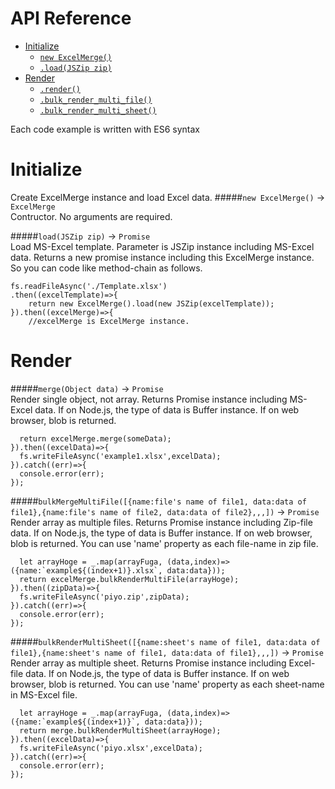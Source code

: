 # API Reference  
  
- [Initialize](#initialize)
    - [`new ExcelMerge()`](#new-excelmerge---excelmerge)
    - [`.load(JSZip zip)`](#loadjszip-zip---promise)
- [Render](#render)
    - [`.render()`](#renderobject-data---promise)
    - [`.bulk_render_multi_file()`](#bulk_render_multi_filenamefiles-name-of-file1-datadata-of-file1namefiles-name-of-file2-datadata-of-file2---promise)
    - [`.bulk_render_multi_sheet()`](#bulk_render_multi_sheetnamesheets-name-of-file1-datadata-of-file1namesheets-name-of-file1-datadata-of-file1---promise)

Each code example is written with ES6 syntax
# Initialize  
Create ExcelMerge instance and load Excel data.
#####`new ExcelMerge()` -> `ExcelMerge`  
Contructor. No arguments are required. 

#####`load(JSZip zip)` -> `Promise`  
Load MS-Excel template. Parameter is JSZip instance including MS-Excel data. Returns a new promise instance including this ExcelMerge instance. So you can code like method-chain as follows.  
```
fs.readFileAsync('./Template.xlsx')
.then((excelTemplate)=>{
    return new ExcelMerge().load(new JSZip(excelTemplate)); 
}).then((excelMerge)=>{
    //excelMerge is ExcelMerge instance.
```
# Render    
#####`merge(Object data)` -> `Promise`  
Render single object, not array. Returns Promise instance including MS-Excel data. If on Node.js, the type of data is Buffer instance. If on web browser, blob is returned.
```
  return excelMerge.merge(someData);
}).then((excelData)=>{
  fs.writeFileAsync('example1.xlsx',excelData);
}).catch((err)=>{
  console.error(err);
});
```

#####`bulkMergeMultiFile([{name:file's name of file1, data:data of file1},{name:file's name of file2, data:data of file2},,,])` -> `Promise`  
Render array as multiple files. Returns Promise instance including Zip-file data. If on Node.js, the type of data is Buffer instance. If on web browser, blob is returned. You can use 'name' property as each file-name in zip file.
```
  let arrayHoge = _.map(arrayFuga, (data,index)=>({name:`example${(index+1)}.xlsx`, data:data}));
  return excelMerge.bulkRenderMultiFile(arrayHoge);
}).then((zipData)=>{
  fs.writeFileAsync('piyo.zip',zipData);
}).catch((err)=>{
  console.error(err);
});
```

#####`bulkRenderMultiSheet([{name:sheet's name of file1, data:data of file1},{name:sheet's name of file1, data:data of file1},,,])` -> `Promise`  
Render array as multiple sheet. Returns Promise instance including Excel-file data. If on Node.js, the type of data is Buffer instance. If on web browser, blob is returned. You can use 'name' property as each sheet-name in MS-Excel file.
```
  let arrayHoge = _.map(arrayFuga, (data,index)=>({name:`example${(index+1)}`, data:data}));
  return merge.bulkRenderMultiSheet(arrayHoge);
}).then((excelData)=>{
  fs.writeFileAsync('piyo.xlsx',excelData);
}).catch((err)=>{
  console.error(err);
});
```
